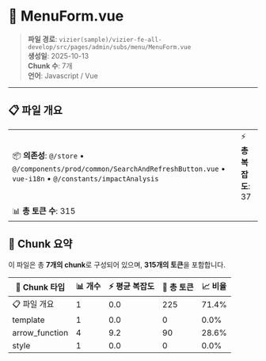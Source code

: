 # 📄 MenuForm.vue

> **파일 경로**: `vizier(sample)/vizier-fe-all-develop/src/pages/admin/subs/menu/MenuForm.vue`  
> **생성일**: 2025-10-13  
> **Chunk 수**: 7개  
> **언어**: Javascript / Vue
---





## 📋 파일 개요

| | |
|--|--|
| 📦 **의존성**: `@/store` • `@/components/prod/common/SearchAndRefreshButton.vue` • `vue-i18n` • `@/constants/impactAnalysis` | ⚡ **총 복잡도**: 37 |
| 📊 **총 토큰 수**: 315 |  |






## 🧩 Chunk 요약

이 파일은 총 **7개의 chunk**로 구성되어 있으며, **315개의 토큰**을 포함합니다.

| 🧩 Chunk 타입 | 📊 개수 | ⚡ 평균 복잡도 | 📝 총 토큰 | 📈 비율 |
|---------------|--------|-------------|----------|--------|
| 📋 파일 개요 | 1 | 0.0 | 225 | 71.4% |
| template | 1 | 0.0 | 0 | 0.0% |
| arrow_function | 4 | 9.2 | 90 | 28.6% |
| style | 1 | 0.0 | 0 | 0.0% |

